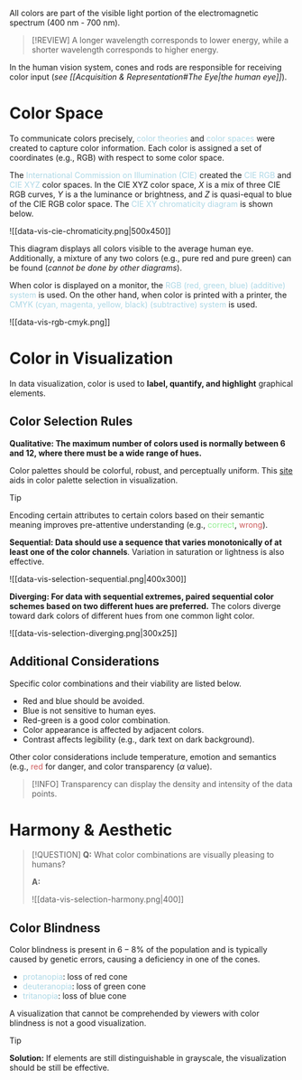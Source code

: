 All colors are part of the visible light portion of the electromagnetic spectrum (400 nm - 700 nm).

> [!REVIEW]
> A longer wavelength corresponds to lower energy, while a shorter wavelength corresponds to higher energy.

In the human vision system, cones and rods are responsible for receiving color input (*see [[Acquisition & Representation#The Eye|the human eye]]*).

# Color Space

To communicate colors precisely, <span style = "color:lightblue">color theories</span> and <span style = "color:lightblue">color spaces</span> were created to capture color information. Each color is assigned a set of coordinates (e.g., RGB) with respect to some color space.

The <span style = "color:lightblue">International Commission on Illumination (CIE)</span> created the <span style = "color:lightblue">CIE RGB</span> and <span style = "color:lightblue">CIE XYZ</span> color spaces. In the CIE XYZ color space, $X$ is a mix of three CIE RGB curves, $Y$ is a the luminance or brightness, and $Z$ is quasi-equal to blue of the CIE RGB color space. The <span style = "color:lightblue">CIE XY chromaticity diagram</span> is shown below.

![[data-vis-cie-chromaticity.png|500x450]]

This diagram displays all colors visible to the average human eye. Additionally, a mixture of any two colors (e.g., pure red and pure green) can be found (*cannot be done by other diagrams*).

When color is displayed on a monitor, the <span style = "color:lightblue">RGB (red, green, blue) (additive) system</span> is used. On the other hand, when color is printed with a printer, the <span style = "color:lightblue">CMYK (cyan, magenta, yellow, black) (subtractive) system</span> is used.

![[data-vis-rgb-cmyk.png]]

# Color in Visualization

In data visualization, color is used to **label, quantify, and highlight** graphical elements.

## Color Selection Rules

**Qualitative: The maximum number of colors used is normally between 6 and 12, where there must be a wide range of hues.**

Color palettes should be colorful, robust, and perceptually uniform. This [site](https://colorbrewer2.org/#type=sequential&scheme=BuGn&n=3) aids in color palette selection in visualization.

> [!TIP]
> Encoding certain attributes to certain colors based on their semantic meaning improves pre-attentive understanding (e.g., <span style = "color:lightgreen">correct</span>, <span style = "color:indianred">wrong</span>).

**Sequential: Data should use a sequence that varies monotonically of at least one of the color channels**. Variation in saturation or lightness is also effective.

![[data-vis-selection-sequential.png|400x300]]

**Diverging: For data with sequential extremes, paired sequential color schemes based on two different hues are preferred.** The colors diverge toward dark colors of different hues from one common light color.

![[data-vis-selection-diverging.png|300x25]]

## Additional Considerations

Specific color combinations and their viability are listed below.
- Red and blue should be avoided.
- Blue is not sensitive to human eyes.
- Red-green is a good color combination.
- Color appearance is affected by adjacent colors.
- Contrast affects legibility (e.g., dark text on dark background).

Other color considerations include temperature, emotion and semantics (e.g., <span style = "color:indianred">red</span> for danger, and color transparency ($\alpha$ value).

> [!INFO]
> Transparency can display the density and intensity of the data points.

# Harmony & Aesthetic

> [!QUESTION]
> **Q:** What color combinations are visually pleasing to humans?
> 
> **A:**
> 
> ![[data-vis-selection-harmony.png|400]]

## Color Blindness

Color blindness is present in $6-8\%$ of the population and is typically caused by genetic errors, causing a deficiency in one of the cones.
- <span style = "color:lightblue">protanopia</span>: loss of red cone
- <span style = "color:lightblue">deuteranopia</span>: loss of green cone
- <span style = "color:lightblue">tritanopia</span>: loss of blue cone

A visualization that cannot be comprehended by viewers with color blindness is not a good visualization.

> [!TIP]
> **Solution:** If elements are still distinguishable in grayscale, the visualization should be still be effective.

